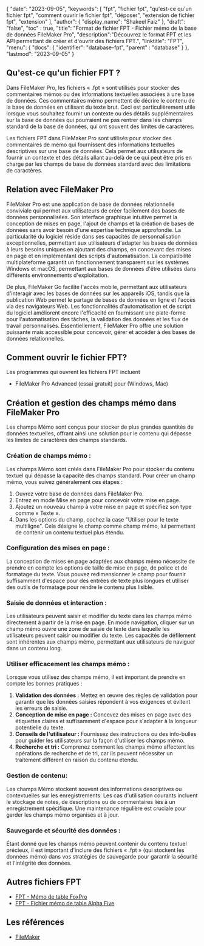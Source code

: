 {
"date": "2023-09-05",
  "keywords": [
"fpt",
"fichier fpt",
"qu'est-ce qu'un fichier fpt",
"comment ouvrir le fichier fpt",
"déposer",
"extension de fichier fpt",
"extension"
],
  "author": {
"display_name": "Shakeel Faiz"
},
"draft": "false",
"toc" : true,
"title": "Format de fichier FPT - Fichier mémo de la base de données FileMaker Pro",
  "description":"Découvrez le format FPT et les API permettant de créer et d'ouvrir des fichiers FPT.",
"linktitle": "FPT",
  "menu": {
    "docs": {
      "identifier": "database-fpt",
"parent" : "database"
}
},
"lastmod": "2023-09-05"
}

## Qu'est-ce qu'un fichier FPT ?

Dans FileMaker Pro, les fichiers « .fpt » sont utilisés pour stocker des commentaires mémos ou des informations textuelles associées à une base de données. Ces commentaires mémo permettent de décrire le contenu de la base de données en utilisant du texte brut. Ceci est particulièrement utile lorsque vous souhaitez fournir un contexte ou des détails supplémentaires sur la base de données qui pourraient ne pas rentrer dans les champs standard de la base de données, qui ont souvent des limites de caractères.

Les fichiers FPT dans FileMaker Pro sont utilisés pour stocker des commentaires de mémo qui fournissent des informations textuelles descriptives sur une base de données. Cela permet aux utilisateurs de fournir un contexte et des détails allant au-delà de ce qui peut être pris en charge par les champs de base de données standard avec des limitations de caractères.

## Relation avec FileMaker Pro

FileMaker Pro est une application de base de données relationnelle conviviale qui permet aux utilisateurs de créer facilement des bases de données personnalisées. Son interface graphique intuitive permet la conception de mises en page, l'ajout de champs et la création de bases de données sans avoir besoin d'une expertise technique approfondie. La particularité du logiciel réside dans ses capacités de personnalisation exceptionnelles, permettant aux utilisateurs d'adapter les bases de données à leurs besoins uniques en ajoutant des champs, en concevant des mises en page et en implémentant des scripts d'automatisation. La compatibilité multiplateforme garantit un fonctionnement transparent sur les systèmes Windows et macOS, permettant aux bases de données d'être utilisées dans différents environnements d'exploitation.

De plus, FileMaker Go facilite l'accès mobile, permettant aux utilisateurs d'interagir avec les bases de données sur les appareils iOS, tandis que la publication Web permet le partage de bases de données en ligne et l'accès via des navigateurs Web. Les fonctionnalités d'automatisation et de script du logiciel améliorent encore l'efficacité en fournissant une plate-forme pour l'automatisation des tâches, la validation des données et les flux de travail personnalisés. Essentiellement, FileMaker Pro offre une solution puissante mais accessible pour concevoir, gérer et accéder à des bases de données relationnelles.

## Comment ouvrir le fichier FPT?

Les programmes qui ouvrent les fichiers FPT incluent

- FileMaker Pro Advanced (essai gratuit) pour (Windows, Mac)

## Création et gestion des champs mémo dans FileMaker Pro

Les champs Mémo sont conçus pour stocker de plus grandes quantités de données textuelles, offrant ainsi une solution pour le contenu qui dépasse les limites de caractères des champs standards.

### Création de champs mémo :

Les champs Mémo sont créés dans FileMaker Pro pour stocker du contenu textuel qui dépasse la capacité des champs standard. Pour créer un champ mémo, vous suivez généralement ces étapes :

1. Ouvrez votre base de données dans FileMaker Pro.
2. Entrez en mode Mise en page pour concevoir votre mise en page.
3. Ajoutez un nouveau champ à votre mise en page et spécifiez son type comme « Texte ».
4. Dans les options du champ, cochez la case "Utiliser pour le texte multiligne". Cela désigne le champ comme champ mémo, lui permettant de contenir un contenu textuel plus étendu.

### Configuration des mises en page :

La conception de mises en page adaptées aux champs mémo nécessite de prendre en compte les options de taille de mise en page, de police et de formatage du texte. Vous pouvez redimensionner le champ pour fournir suffisamment d'espace pour des entrées de texte plus longues et utiliser des outils de formatage pour rendre le contenu plus lisible.

### Saisie de données et interaction :

Les utilisateurs peuvent saisir et modifier du texte dans les champs mémo directement à partir de la mise en page. En mode navigation, cliquer sur un champ mémo ouvre une zone de saisie de texte dans laquelle les utilisateurs peuvent saisir ou modifier du texte. Les capacités de défilement sont inhérentes aux champs mémo, permettant aux utilisateurs de naviguer dans un contenu long.

### Utiliser efficacement les champs mémo :

Lorsque vous utilisez des champs mémo, il est important de prendre en compte les bonnes pratiques :

1. **Validation des données :** Mettez en œuvre des règles de validation pour garantir que les données saisies répondent à vos exigences et évitent les erreurs de saisie.
2. **Conception de mise en page :** Concevez des mises en page avec des étiquettes claires et suffisamment d'espace pour s'adapter à la longueur potentielle du texte.
3. **Conseils de l'utilisateur :** Fournissez des instructions ou des info-bulles pour guider les utilisateurs sur la façon d'utiliser les champs mémo.
4. **Recherche et tri :** Comprenez comment les champs mémo affectent les opérations de recherche et de tri, car ils peuvent nécessiter un traitement différent en raison du contenu étendu.

### Gestion de contenu:

Les champs Mémo stockent souvent des informations descriptives ou contextuelles sur les enregistrements. Les cas d'utilisation courants incluent le stockage de notes, de descriptions ou de commentaires liés à un enregistrement spécifique. Une maintenance régulière est cruciale pour garder les champs mémo organisés et à jour.

### Sauvegarde et sécurité des données :

Étant donné que les champs mémo peuvent contenir du contenu textuel précieux, il est important d'inclure des fichiers « .fpt » (qui stockent les données mémo) dans vos stratégies de sauvegarde pour garantir la sécurité et l'intégrité des données.

## Autres fichiers FPT

- [FPT - Mémo de table FoxPro](/fr/database/fpt-foxpro/)
- [FPT - Fichier mémo de table Alpha Five](/fr/database/fpt-alphafive/)

## Les références
* [FileMaker](https://en.wikipedia.org/wiki/FileMaker)

